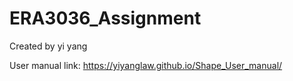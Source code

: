 # ERA3036_Assignment
Created by yi yang


User manual link:
https://yiyanglaw.github.io/Shape_User_manual/
